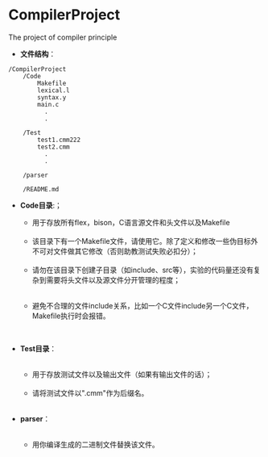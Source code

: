 # CompilerProject
The project of compiler principle

- **文件结构**：
```TXT
/CompilerProject
    /Code
		Makefile
		lexical.l
		syntax.y
		main.c
		  .
		  .
	
    /Test
		test1.cmm222
		test2.cmm
		  .
		  .
	
    /parser
	
    /README.md
```

- **Code目录**:；
  <br>

  - 用于存放所有flex，bison，C语言源文件和头文件以及Makefile

  <br>

  - 该目录下有一个Makefile文件，请使用它。除了定义和修改一些伪目标外不可对文件做其它修改（否则助教测试失败必扣分）；

  <br>

  - 请勿在该目录下创建子目录（如include、src等），实验的代码量还没有复杂到需要将头文件以及源文件分开管理的程度；
  
  <br>

  - 避免不合理的文件include关系，比如一个C文件include另一个C文件，Makefile执行时会报错。

	<br>
- **Test目录**：	
  <br>

  - 用于存放测试文件以及输出文件（如果有输出文件的话）；

  <br>

  - 请将测试文件以".cmm"作为后缀名。

  <br>

- **parser**：	
  <br>

  - 用你编译生成的二进制文件替换该文件。

